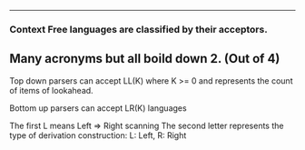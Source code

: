 
---

### Context Free languages are classified by their acceptors.

## Many acronyms but all boild down 2. (Out of 4)

Top down parsers can accept LL(K) where K >= 0 and represents the count of items of lookahead.

Bottom up parsers  can accept LR(K)  languages

The first L means Left => Right scanning
The second letter represents the type of derivation construction: L: Left, R: Right
